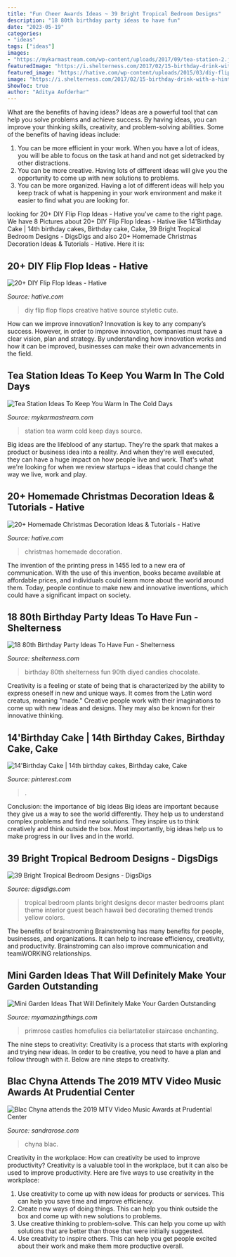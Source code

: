 ```yaml
---
title: "Fun Cheer Awards Ideas ~ 39 Bright Tropical Bedroom Designs"
description: "18 80th birthday party ideas to have fun"
date: "2023-05-19"
categories:
- "ideas"
tags: ["ideas"]
images:
- "https://mykarmastream.com/wp-content/uploads/2017/09/tea-station-2.jpg"
featuredImage: "https://i.shelterness.com/2017/02/15-birthday-drink-with-a-hint-on-the-age.jpg"
featured_image: "https://hative.com/wp-content/uploads/2015/03/diy-flip-flop-ideas/19-creative-and-fun-diy-flip-flop.jpg"
image: "https://i.shelterness.com/2017/02/15-birthday-drink-with-a-hint-on-the-age.jpg"
ShowToc: true
author: "Aditya Aufderhar"
---
```



What are the benefits of having ideas?
Ideas are a powerful tool that can help you solve problems and achieve success. By having ideas, you can improve your thinking skills, creativity, and problem-solving abilities. Some of the benefits of having ideas include: 
1) You can be more efficient in your work. When you have a lot of ideas, you will be able to focus on the task at hand and not get sidetracked by other distractions. 
2) You can be more creative. Having lots of different ideas will give you the opportunity to come up with new solutions to problems. 
3) You can be more organized. Having a lot of different ideas will help you keep track of what is happening in your work environment and make it easier to find what you are looking for.

	

		
looking for 20+ DIY Flip Flop Ideas - Hative you've came to the right page. We have 8 Pictures about 20+ DIY Flip Flop Ideas - Hative like 14&#039;Birthday Cake | 14th birthday cakes, Birthday cake, Cake, 39 Bright Tropical Bedroom Designs - DigsDigs and also 20+ Homemade Christmas Decoration Ideas &amp; Tutorials - Hative. Here it is:
		
    
## 20+ DIY Flip Flop Ideas - Hative

<img loading=lazy src="https://hative.com/wp-content/uploads/2015/03/diy-flip-flop-ideas/19-creative-and-fun-diy-flip-flop.jpg" onerror="this.onerror=null;this.src='https://tse3.mm.bing.net/th?id=OIP.iYZntEybZUY4SRfIQM9u9AHaFS&amp;pid=15.1';" alt="20+ DIY Flip Flop Ideas - Hative">

_Source: hative.com_

>diy flip flop flops creative hative source styletic cute. 

	

How can we improve innovation?
Innovation is key to any company’s success. However, in order to improve innovation, companies must have a clear vision, plan and strategy. By understanding how innovation works and how it can be improved, businesses can make their own advancements in the field.

    
## Tea Station Ideas To Keep You Warm In The Cold Days

<img loading=lazy src="https://mykarmastream.com/wp-content/uploads/2017/09/tea-station-2.jpg" onerror="this.onerror=null;this.src='https://tse1.mm.bing.net/th?id=OIP.PhWQnlD7LACfTudt2h25yAHaLM&amp;pid=15.1';" alt="Tea Station Ideas To Keep You Warm In The Cold Days">

_Source: mykarmastream.com_

>station tea warm cold keep days source. 

	

Big ideas are the lifeblood of any startup. They're the spark that makes a product or business idea into a reality. And when they're well executed, they can have a huge impact on how people live and work. That's what we're looking for when we review startups – ideas that could change the way we live, work and play.

    
## 20+ Homemade Christmas Decoration Ideas &amp; Tutorials - Hative

<img loading=lazy src="https://hative.com/wp-content/uploads/2015/11/12-homemade-christmas-decoration-ideas.jpg" onerror="this.onerror=null;this.src='https://tse2.mm.bing.net/th?id=OIP.PTmxyRQperv9ROKBGr-4pQHaLH&amp;pid=15.1';" alt="20+ Homemade Christmas Decoration Ideas &amp; Tutorials - Hative">

_Source: hative.com_

>christmas homemade decoration. 

	

The invention of the printing press in 1455 led to a new era of communication. With the use of this invention, books became available at affordable prices, and individuals could learn more about the world around them. Today, people continue to make new and innovative inventions, which could have a significant impact on society.

    
## 18 80th Birthday Party Ideas To Have Fun - Shelterness

<img loading=lazy src="https://i.shelterness.com/2017/02/15-birthday-drink-with-a-hint-on-the-age.jpg" onerror="this.onerror=null;this.src='https://tse1.mm.bing.net/th?id=OIP.u4QTYbwXfJUj-hrBQ2ps0AHaNK&amp;pid=15.1';" alt="18 80th Birthday Party Ideas To Have Fun - Shelterness">

_Source: shelterness.com_

>birthday 80th shelterness fun 90th diyed candies chocolate. 

	

Creativity is a feeling or state of being that is characterized by the ability to express oneself in new and unique ways. It comes from the Latin word creatus, meaning "made." Creative people work with their imaginations to come up with new ideas and designs. They may also be known for their innovative thinking.

    
## 14&#039;Birthday Cake | 14th Birthday Cakes, Birthday Cake, Cake

<img loading=lazy src="https://i.pinimg.com/736x/a4/9b/de/a49bdec1f02ad5a774a8cfde539f7f63.jpg" onerror="this.onerror=null;this.src='https://tse3.mm.bing.net/th?id=OIP.c76LBV-rDGE6PechG3YmdgHaJ3&amp;pid=15.1';" alt="14&#039;Birthday Cake | 14th birthday cakes, Birthday cake, Cake">

_Source: pinterest.com_

>. 

	

Conclusion: the importance of big ideas
Big ideas are important because they give us a way to see the world differently. They help us to understand complex problems and find new solutions. They inspire us to think creatively and think outside the box. Most importantly, big ideas help us to make progress in our lives and in the world.

    
## 39 Bright Tropical Bedroom Designs - DigsDigs

<img loading=lazy src="http://www.digsdigs.com/photos/bright-tropical-bedroom-designs-5.jpg" onerror="this.onerror=null;this.src='https://tse2.mm.bing.net/th?id=OIP.9WtYy6kXTPg7VN4Vv6mOGQAAAA&amp;pid=15.1';" alt="39 Bright Tropical Bedroom Designs - DigsDigs">

_Source: digsdigs.com_

>tropical bedroom plants bright designs decor master bedrooms plant theme interior guest beach hawaii bed decorating themed trends yellow colors. 

	

The benefits of brainstroming
Brainstroming has many benefits for people, businesses, and organizations. It can help to increase efficiency, creativity, and productivity. Brainstroming can also improve communication and teamWORKING relationships.

    
## Mini Garden Ideas That Will Definitely Make Your Garden Outstanding

<img loading=lazy src="https://myamazingthings.com/wp-content/uploads/2017/06/mini-garden-4.jpg" onerror="this.onerror=null;this.src='https://tse2.mm.bing.net/th?id=OIP.OU3agBtnl8HrihYjxkCuewHaHa&amp;pid=15.1';" alt="Mini Garden Ideas That Will Definitely Make Your Garden Outstanding">

_Source: myamazingthings.com_

>primrose castles homefulies cia bellartatelier staircase enchanting. 

	

The nine steps to creativity:
Creativity is a process that starts with exploring and trying new ideas. In order to be creative, you need to have a plan and follow through with it. Below are nine steps to creativity.

    
## Blac Chyna Attends The 2019 MTV Video Music Awards At Prudential Center

<img loading=lazy src="http://sandrarose.com/wp-content/uploads/2019/08/Blac-Chyna-wenn36898011.jpg" onerror="this.onerror=null;this.src='https://tse2.mm.bing.net/th?id=OIP.0IdKg2oYWQ-1kT-9XWhMWAHaLH&amp;pid=15.1';" alt="Blac Chyna attends the 2019 MTV Video Music Awards at Prudential Center">

_Source: sandrarose.com_

>chyna blac. 

	

Creativity in the workplace: How can creativity be used to improve productivity?
Creativity is a valuable tool in the workplace, but it can also be used to improve productivity. Here are five ways to use creativity in the workplace: 
1. Use creativity to come up with new ideas for products or services. This can help you save time and improve efficiency. 
2. Create new ways of doing things. This can help you think outside the box and come up with new solutions to problems. 
3. Use creative thinking to problem-solve. This can help you come up with solutions that are better than those that were initially suggested. 
4. Use creativity to inspire others. This can help you get people excited about their work and make them more productive overall. 

